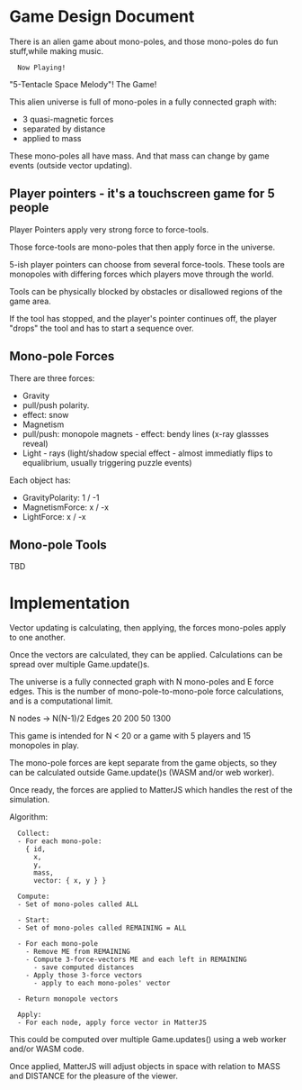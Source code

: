 # Game Design Document

There is an alien game about mono-poles, and those mono-poles do fun stuff,while making music.

      Now Playing!
"5-Tentacle Space Melody"!
      The Game!

This alien universe is full of mono-poles in a fully connected graph with:
- 3 quasi-magnetic forces
- separated by distance
- applied to mass

These mono-poles all have mass.  And that mass can change by game events (outside vector updating).

## Player pointers - it's a touchscreen game for 5 people

Player Pointers apply very strong force to force-tools.  

Those force-tools are mono-poles that then apply force in the universe.

5-ish player pointers can choose from several force-tools.  These tools are monopoles with differing forces which players move through the world.

Tools can be physically blocked by obstacles or disallowed regions of the game area.

If the tool has stopped, and the player's pointer continues off, the player "drops" the tool and has to start a sequence over.  

## Mono-pole Forces

There are three forces:
- Gravity 
- pull/push polarity.  
- effect: snow
- Magnetism
- pull/push: monopole magnets - effect: bendy lines (x-ray glassses reveal)
- Light - rays (light/shadow special effect - almost immediatly flips to equalibrium, usually triggering puzzle events)

Each object has:
- GravityPolarity: 1 / -1
- MagnetismForce: x / -x
- LightForce: x / -x

## Mono-pole Tools

TBD

# Implementation

Vector updating is calculating, then applying, the forces mono-poles apply to one another.

Once the vectors are calculated, they can be applied.  Calculations can be spread over multiple Game.update()s.

The universe is a fully connected graph with N mono-poles and E force edges.  This is the number of mono-pole-to-mono-pole force calculations, and is a computational limit.

   N nodes -> N(N-1)/2 Edges
  20          200
  50         1300

This game is intended for N < 20 or a game with 5 players and 15 monopoles in play.

The mono-pole forces are kept separate from the game objects, so they can be calculated outside Game.update()s (WASM and/or web worker).

Once ready, the forces are applied to MatterJS which handles the rest of the simulation.

Algorithm:

```
  Collect:
  - For each mono-pole: 
    { id, 
      x, 
      y, 
      mass,
      vector: { x, y } }
    
  Compute: 
  - Set of mono-poles called ALL
  
  - Start:
  - Set of mono-poles called REMAINING = ALL

  - For each mono-pole
    - Remove ME from REMAINING
    - Compute 3-force-vectors ME and each left in REMAINING
      - save computed distances
    - Apply those 3-force vectors
      - apply to each mono-poles' vector
  
  - Return monopole vectors

  Apply:
  - For each node, apply force vector in MatterJS
```

This could be computed over multiple Game.updates() using a web worker and/or WASM code.

Once applied, MatterJS will adjust objects in space with relation to MASS and DISTANCE for the pleasure of the viewer.

